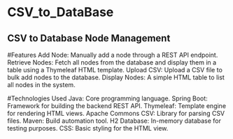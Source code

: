 # CSV_to_DataBase
## CSV to Database Node Management


#Features
Add Node: Manually add a node through a REST API endpoint.
Retrieve Nodes: Fetch all nodes from the database and display them in a table using a Thymeleaf HTML template.
Upload CSV: Upload a CSV file to bulk add nodes to the database.
Display Nodes: A simple HTML table to list all nodes in the system.

#Technologies Used
Java: Core programming language.
Spring Boot: Framework for building the backend REST API.
Thymeleaf: Template engine for rendering HTML views.
Apache Commons CSV: Library for parsing CSV files.
Maven: Build automation tool.
H2 Database: In-memory database for testing purposes.
CSS: Basic styling for the HTML view.
